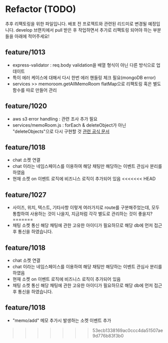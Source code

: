 # Refactor (TODO)

추후 리팩토링을 위한 파일입니다. 배포 전 프로젝트와 관련된 리드미로 변경될 예정입니다. 
develop 브랜치에서 pull 받은 후 작업하면서 추가로 리팩토링 되어야 하는 부분들을 아래에 적어주세요!

## feature/1013
 - express-validator : req.body validation을 배열 형식이 아닌 다른 방식으로 업데이트 
 - 특이 에러 케이스에 대해서 다시 한번 에러 핸들링 체크 필요(mongoDB error)
 - services >> memoroom.getAllMemoRoom flatMap으로 리팩토링 혹은 별도 함수를 따로 만들어 관리

## feature/1020
 - aws s3 error handling : 관련 조사 추가 필요
 - services/memoRoom.js : forEach & deleteObject가 아닌 "deleteObjects"으로 다시 구현할 것 [관련 공식 문서](https://docs.aws.amazon.com/AWSJavaScriptSDK/latest/AWS/S3.html#deleteObjects-property)

## feature/1018
 - chat 소켓 연결
 - chat 이라는 네임스페이스를 이용하여 해당 채팅만 해당하는 이벤트 관심사 분리를 하였음
 - 현재 소켓 on 이벤트 로직에 비즈니스 로직이 추가되어 있음
<<<<<<< HEAD

## feature/1027
 - 사이즈, 위치, 텍스트, 기타사항 이렇게 여러가지로 route를 구분해주었는데, 모두 통합하여 사용하는 것이 나을지, 지금처럼 각각 별도로 관리하는 것이 좋을지?
=======
 - 채팅 소켓 통신 해당 채팅에 관한 고유한 아이디가 필요하므로 해당 db에 먼저 접근 후 통신을 하였습니다.

## feature/1018
 - chat 소켓 연결
 - chat 이라는 네임스페이스를 이용하여 해당 채팅만 해당하는 이벤트 관심사 분리를 하였음
 - 현재 소켓 on 이벤트 로직에 비즈니스 로직이 추가되어 있음
 - 채팅 소켓 통신 해당 채팅에 관한 고유한 아이디가 필요하므로 해당 db에 먼저 접근 후 통신을 하였습니다.

## feature/1018
 - "memo/add" 메모 추가시 발생하는 소켓 이벤트 추가
>>>>>>> 53ecb1338169ac0ccc4da51507ae9d776b83f3b0
